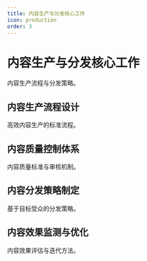 ```yaml
---
title: 内容生产与分发核心工作
icon: production
order: 3
---
```


# 内容生产与分发核心工作

内容生产流程与分发策略。

## 内容生产流程设计

高效内容生产的标准流程。

## 内容质量控制体系

内容质量标准与审核机制。

## 内容分发策略制定

基于目标受众的分发策略。

## 内容效果监测与优化

内容效果评估与迭代方法。

